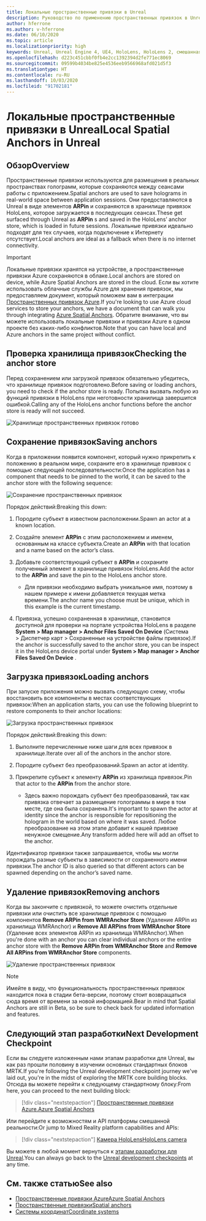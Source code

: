```yaml
---
title: Локальные пространственные привязки в Unreal
description: Руководство по применению пространственных привязок в Unreal
author: hferrone
ms.author: v-hferrone
ms.date: 06/10/2020
ms.topic: article
ms.localizationpriority: high
keywords: Unreal, Unreal Engine 4, UE4, HoloLens, HoloLens 2, смешанная реальность, разработка, функции, документация, руководства, голограммы, пространственные привязки
ms.openlocfilehash: d223c451cbbf0fb4e2cc1392394d2fe771ec8069
ms.sourcegitcommit: 09599b4034be825e4536eeb9566968afd021d5f3
ms.translationtype: HT
ms.contentlocale: ru-RU
ms.lasthandoff: 10/03/2020
ms.locfileid: "91702181"
---
```

# <a name="local-spatial-anchors-in-unreal"></a><span data-ttu-id="89af2-104">Локальные пространственные привязки в Unreal</span><span class="sxs-lookup"><span data-stu-id="89af2-104">Local Spatial Anchors in Unreal</span></span>

## <a name="overview"></a><span data-ttu-id="89af2-105">Обзор</span><span class="sxs-lookup"><span data-stu-id="89af2-105">Overview</span></span>

<span data-ttu-id="89af2-106">Пространственные привязки используются для размещения в реальных пространствах голограмм, которые сохраняются между сеансами работы с приложением.</span><span class="sxs-lookup"><span data-stu-id="89af2-106">Spatial anchors are used to save holograms in real-world space between application sessions.</span></span> <span data-ttu-id="89af2-107">Они предоставляются в Unreal в виде элементов **ARPin** и сохраняются в хранилище привязок HoloLens, которое загружается в последующих сеансах.</span><span class="sxs-lookup"><span data-stu-id="89af2-107">These get surfaced through Unreal as **ARPin** s and saved in the HoloLens’ anchor store, which is loaded in future sessions.</span></span> <span data-ttu-id="89af2-108">Локальные привязки идеально подходят для тех случаев, когда подключение к Интернету отсутствует.</span><span class="sxs-lookup"><span data-stu-id="89af2-108">Local anchors are ideal as a fallback when there is no internet connectivity.</span></span>

> [!IMPORTANT]
> <span data-ttu-id="89af2-109">Локальные привязки хранятся на устройстве, а пространственные привязки Azure сохраняются в облаке.</span><span class="sxs-lookup"><span data-stu-id="89af2-109">Local anchors are stored on device, while Azure Spatial Anchors are stored in the cloud.</span></span> <span data-ttu-id="89af2-110">Если вы хотите использовать облачные службы Azure для хранения привязок, мы предоставляем документ, который поможем вам в интеграции [Пространственных привязок Azure](unreal-azure-spatial-anchors.md).</span><span class="sxs-lookup"><span data-stu-id="89af2-110">If you're looking to use Azure cloud services to store your anchors, we have a document that can walk you through integrating [Azure Spatial Anchors](unreal-azure-spatial-anchors.md).</span></span> <span data-ttu-id="89af2-111">Обратите внимание, что вы можете использовать локальные привязки и привязки Azure в одном проекте без каких-либо конфликтов.</span><span class="sxs-lookup"><span data-stu-id="89af2-111">Note that you can have local and Azure anchors in the same project without conflict.</span></span>

## <a name="checking-the-anchor-store"></a><span data-ttu-id="89af2-112">Проверка хранилища привязок</span><span class="sxs-lookup"><span data-stu-id="89af2-112">Checking the anchor store</span></span>

<span data-ttu-id="89af2-113">Перед сохранением или загрузкой привязок обязательно убедитесь, что хранилище привязок подготовлено.</span><span class="sxs-lookup"><span data-stu-id="89af2-113">Before saving or loading anchors, you need to check if the anchor store is ready.</span></span>  <span data-ttu-id="89af2-114">Попытка вызвать любую из функций привязки в HoloLens при неготовности хранилища завершится ошибкой.</span><span class="sxs-lookup"><span data-stu-id="89af2-114">Calling any of the HoloLens anchor functions before the anchor store is ready will not succeed.</span></span>  

![Хранилище пространственных привязок готово](images/unreal-spatialanchors-store-ready.PNG)

## <a name="saving-anchors"></a><span data-ttu-id="89af2-116">Сохранение привязок</span><span class="sxs-lookup"><span data-stu-id="89af2-116">Saving anchors</span></span>

<span data-ttu-id="89af2-117">Когда в приложении появится компонент, который нужно прикрепить к положению в реальном мире, сохраните его в хранилище привязок с помощью следующей последовательности:</span><span class="sxs-lookup"><span data-stu-id="89af2-117">Once the application has a component that needs to be pinned to the world, it can be saved to the anchor store with the following sequence:</span></span> 

![Сохранение пространственных привязок](images/unreal-spatialanchors-save.PNG)

<span data-ttu-id="89af2-119">Порядок действий:</span><span class="sxs-lookup"><span data-stu-id="89af2-119">Breaking this down:</span></span>
1. <span data-ttu-id="89af2-120">Породите субъект в известном расположении.</span><span class="sxs-lookup"><span data-stu-id="89af2-120">Spawn an actor at a known location.</span></span>
2. <span data-ttu-id="89af2-121">Создайте элемент **ARPin** с этим расположением и именем, основанным на классе субъекта.</span><span class="sxs-lookup"><span data-stu-id="89af2-121">Create an **ARPin** with that location and a name based on the actor’s class.</span></span> 
3. <span data-ttu-id="89af2-122">Добавьте соответствующий субъект в **ARPin** и сохраните полученный элемент в хранилище привязок HoloLens.</span><span class="sxs-lookup"><span data-stu-id="89af2-122">Add the actor to the **ARPin** and save the pin to the HoloLens anchor store.</span></span>  
    * <span data-ttu-id="89af2-123">Для привязки необходимо выбрать уникальное имя, поэтому в нашем примере к имени добавляется текущая метка времени.</span><span class="sxs-lookup"><span data-stu-id="89af2-123">The anchor name you choose must be unique, which in this example is the current timestamp.</span></span> 

4. <span data-ttu-id="89af2-124">Привязка, успешно сохраненная в хранилище, становится доступной для проверки на портале устройства HoloLens в разделе **System > Map manager > Anchor Files Saved On Device** (Система > Диспетчер карт > Сохраненные на устройстве файлы привязок).</span><span class="sxs-lookup"><span data-stu-id="89af2-124">If the anchor is successfully saved to the anchor store, you can be inspect it in the HoloLens device portal under **System > Map manager > Anchor Files Saved On Device** .</span></span> 

## <a name="loading-anchors"></a><span data-ttu-id="89af2-125">Загрузка привязок</span><span class="sxs-lookup"><span data-stu-id="89af2-125">Loading anchors</span></span>

<span data-ttu-id="89af2-126">При запуске приложения можно вызвать следующую схему, чтобы восстановить все компоненты в местах соответствующих привязок:</span><span class="sxs-lookup"><span data-stu-id="89af2-126">When an application starts, you can use the following blueprint to restore components to their anchor locations:</span></span>

![Загрузка пространственных привязок](images/unreal-spatialanchors-load.PNG)

<span data-ttu-id="89af2-128">Порядок действий:</span><span class="sxs-lookup"><span data-stu-id="89af2-128">Breaking this down:</span></span>
1. <span data-ttu-id="89af2-129">Выполните перечисленные ниже шаги для всех привязок в хранилище.</span><span class="sxs-lookup"><span data-stu-id="89af2-129">Iterate over all of the anchors in the anchor store.</span></span> 
2. <span data-ttu-id="89af2-130">Породите субъект без преобразований.</span><span class="sxs-lookup"><span data-stu-id="89af2-130">Spawn an actor at identity.</span></span>
3. <span data-ttu-id="89af2-131">Прикрепите субъект к элементу **ARPin** из хранилища привязок.</span><span class="sxs-lookup"><span data-stu-id="89af2-131">Pin that actor to the **ARPin** from the anchor store.</span></span>  

    * <span data-ttu-id="89af2-132">Здесь важно порождать субъект без преобразований, так как привязка отвечает за размещение голограммы в мире в том месте, где она была сохранена.</span><span class="sxs-lookup"><span data-stu-id="89af2-132">It's important to spawn the actor at identity since the anchor is responsible for repositioning the hologram in the world based on where it was saved.</span></span> <span data-ttu-id="89af2-133">Любое преобразование на этом этапе добавит к нашей привязке ненужное смещение.</span><span class="sxs-lookup"><span data-stu-id="89af2-133">Any transform added here will add an offset to the anchor.</span></span> 

<span data-ttu-id="89af2-134">Идентификатор привязки также запрашивается, чтобы мы могли порождать разные субъекты в зависимости от сохраненного имени привязки.</span><span class="sxs-lookup"><span data-stu-id="89af2-134">The anchor ID is also queried so that different actors can be spawned depending on the anchor’s saved name.</span></span> 

## <a name="removing-anchors"></a><span data-ttu-id="89af2-135">Удаление привязок</span><span class="sxs-lookup"><span data-stu-id="89af2-135">Removing anchors</span></span> 

<span data-ttu-id="89af2-136">Когда вы закончите с привязкой, то можете очистить отдельные привязки или очистить все хранилище привязок с помощью компонентов **Remove ARPin from WMRAnchor Store** (Удаление ARPin из хранилища WMRAnchor) и **Remove All ARPins from WMRAnchor Store** (Удаление всех элементов ARPin из хранилища WMRAnchor).</span><span class="sxs-lookup"><span data-stu-id="89af2-136">When you're done with an anchor you can clear individual anchors or the entire anchor store with the **Remove ARPin from WMRAnchor Store** and **Remove All ARPins from WMRAnchor Store** components.</span></span>

![Удаление пространственных привязок](images/unreal-spatialanchors-remove.PNG)

> [!NOTE]
> <span data-ttu-id="89af2-138">Имейте в виду, что функциональность пространственных привязок находится пока в стадии бета-версии, поэтому стоит возвращаться сюда время от времени за новой информацией.</span><span class="sxs-lookup"><span data-stu-id="89af2-138">Bear in mind that Spatial Anchors are still in Beta, so be sure to check back for updated information and features.</span></span>

## <a name="next-development-checkpoint"></a><span data-ttu-id="89af2-139">Следующий этап разработки</span><span class="sxs-lookup"><span data-stu-id="89af2-139">Next Development Checkpoint</span></span>

<span data-ttu-id="89af2-140">Если вы следуете изложенным нами этапам разработки для Unreal, вы как раз прошли половину в изучении основных стандартных блоков MRTK.</span><span class="sxs-lookup"><span data-stu-id="89af2-140">If you're following the Unreal development checkpoint journey we've laid out, you're in the midst of exploring the MRTK core building blocks.</span></span> <span data-ttu-id="89af2-141">Отсюда вы можете перейти к следующему стандартному блоку:</span><span class="sxs-lookup"><span data-stu-id="89af2-141">From here, you can proceed to the next building block:</span></span> 

> [!div class="nextstepaction"]
> [<span data-ttu-id="89af2-142">Пространственные привязки Azure.</span><span class="sxs-lookup"><span data-stu-id="89af2-142">Azure Spatial Anchors</span></span>](unreal-azure-spatial-anchors.md)

<span data-ttu-id="89af2-143">Или перейдите к возможностям и API платформы смешанной реальности:</span><span class="sxs-lookup"><span data-stu-id="89af2-143">Or jump to Mixed Reality platform capabilities and APIs:</span></span>

> [!div class="nextstepaction"]
> [<span data-ttu-id="89af2-144">Камера HoloLens</span><span class="sxs-lookup"><span data-stu-id="89af2-144">HoloLens camera</span></span>](unreal-hololens-camera.md)

<span data-ttu-id="89af2-145">Вы можете в любой момент вернуться к [этапам разработки для Unreal](unreal-development-overview.md#2-core-building-blocks).</span><span class="sxs-lookup"><span data-stu-id="89af2-145">You can always go back to the [Unreal development checkpoints](unreal-development-overview.md#2-core-building-blocks) at any time.</span></span>

## <a name="see-also"></a><span data-ttu-id="89af2-146">См. также статью</span><span class="sxs-lookup"><span data-stu-id="89af2-146">See also</span></span>
* [<span data-ttu-id="89af2-147">Пространственные привязки Azure</span><span class="sxs-lookup"><span data-stu-id="89af2-147">Azure Spatial Anchors</span></span>](unreal-azure-spatial-anchors.md)
* [<span data-ttu-id="89af2-148">Пространственные привязки</span><span class="sxs-lookup"><span data-stu-id="89af2-148">Spatial anchors</span></span>](../../design/spatial-anchors.md)
* [<span data-ttu-id="89af2-149">Системы координат</span><span class="sxs-lookup"><span data-stu-id="89af2-149">Coordinate systems</span></span>](../../design/coordinate-systems.md)
